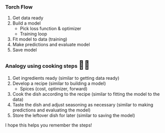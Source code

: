 ### Torch Flow

1. Get data ready
2. Build a model
    * Pick loss function & optimizer
    * Training loop 
3. Fit model to data (training)
4. Make predictions and evaluate model
5. Save model

### Analogy using cooking steps <span style="font-size:27px;">👩‍🍳</span>

1. Get ingredients ready (similar to getting data ready)
2. Develop a recipe (similar to building a model)
    * Spices (cost, optimizer, forward)
3. Cook the dish according to the recipe (similar to fitting the model to the data)
4. Taste the dish and adjust seasoning as necessary (similar to making predictions and evaluating the model)
5. Store the leftover dish for later (similar to saving the model)

I hope this helps you remember the steps!
